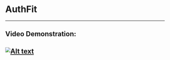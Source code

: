 # AuthFit
---
## Video Demonstration:
[![Alt text](https://img.youtube.com/vi/WTCIIdSxvLg/0.jpg)]([https://www.youtube.com/watch?v=WTCIIdSxvLg](https://youtu.be/fGl0PwG4_yc))
---
